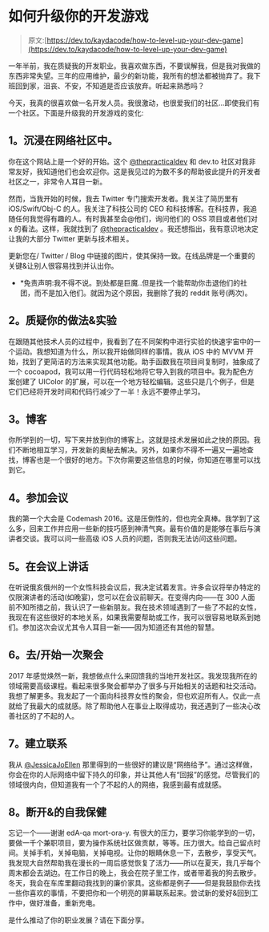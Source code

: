 # 如何升级你的开发游戏

> 原文:[https://dev.to/kaydacode/how-to-level-up-your-dev-game](https://dev.to/kaydacode/how-to-level-up-your-dev-game)

一年半前，我在质疑我的开发职业。我喜欢做东西，不要误解我，但是我对我做的东西非常失望。三年的应用维护，最少的新功能，我所有的想法都被抛弃了。我下班回到家，沮丧、不安，不知道是否应该放弃。听起来熟悉吗？

今天，我真的很喜欢做一名开发人员。我很激动，也很爱我们的社区...即使我们有一个社区。下面是升级我的开发游戏的变化:

## 1。沉浸在网络社区中。

你在这个网站上是一个好的开始。这个 [@thepracticaldev](https://dev.to/thepracticaldev) 和 dev.to 社区对我非常友好，我知道他们也会欢迎你。这是我见过的为数不多的帮助彼此提升的开发者社区之一，非常令人耳目一新。

然而，当我开始的时候，我去 Twitter 专门搜索开发者。我关注了简历里有 iOS/Swift/Obj-C 的人。我关注了科技公司的 CEO 和科技博客。在科技界，我追随任何我觉得有趣的人。有时我甚至会@他们，询问他们的 OSS 项目或者他们对 x 的看法。这样，我就找到了 [@thepracticaldev](https://dev.to/thepracticaldev) 。我还想指出，我有意识地决定让我的大部分 Twitter 更新与技术相关。

更新您在/ Twitter / Blog 中链接的图片，使其保持一致。在线品牌是一个重要的关键&让别人很容易找到并认出你。

* *免责声明:我不得不说。到处都是巨魔..但是找一个能帮助你击退他们的社团，而不是加入他们。就因为这个原因，我删除了我的 reddit 账号(两次)。

## 2。质疑你的做法&实验

在跟随其他技术人员的过程中，我看到了在不同架构中进行实验的快速宇宙中的一个运动。我想知道为什么，所以我开始做同样的事情。我从 iOS 中的 MVVM 开始，找到了更简洁的方法来实现其他功能。助手函数我在项目间复制时，抽象成了一个 cocoapod，我可以用一行代码轻松地将它导入到我的项目中。我为配色方案创建了 UIColor 的扩展，可以在一个地方轻松编辑。这些只是几个例子，但是它们已经将开发时间和代码行减少了一半！永远不要停止学习。

## 3。博客

你所学到的一切，写下来并放到你的博客上。这就是技术发展如此之快的原因。我们不断地相互学习，开发新的奥秘去解决。另外，如果你不得不一遍又一遍地查找，博客也是一个很好的地方。下次你需要这些信息的时候，你知道在哪里可以找到它。

## 4。参加会议

我的第一个大会是 Codemash 2016。这是压倒性的，但也完全真棒。我学到了这么多，回来工作并应用一些新的技巧感到神清气爽。最有价值的是能够在事后与演讲者交谈。我可以问一些高级 iOS 人员的问题，否则我无法访问这些问题。

## 5。在会议上讲话

在听说俄亥俄州的一个女性科技会议后，我决定试着发言。许多会议将举办特定的仅限演讲者的活动(如晚宴)，您可以在会议前聊天。在变得内向——在 300 人面前不知所措之前，我认识了一些新朋友。我在技术领域遇到了一些了不起的女性，我现在有这些很好的本地关系，如果我需要帮助或工作，我可以很容易地联系到她们。参加这次会议尤其令人耳目一新——因为知道还有其他的智慧。

## 6。去/开始一次聚会

2017 年感觉焕然一新，我想做点什么来回馈我的当地开发社区。我发现我所在的领域需要高级课程。看起来很多聚会都举办了很多与开始相关的话题和社交活动。我想了解更多。我发起了一个面向科技界女性的聚会，但也欢迎所有人。仅此一点就给了我最大的成就感。除了帮助他人在事业上取得成功，我还遇到了一些决心改善社区的了不起的人。

## 7。建立联系

我从 [@JessicaJoEllen](https://twitter.com/JessicaJoEllen) 那里得到的一些很好的建议是“网络给予”。通过这样做，你会在你的人际网络中留下持久的印象，并让其他人有“回报”的感觉。尽管我们的领域很内向，但知道我有一个了不起的人的网络，我感到最有成就感。

## 8。断开&的自我保健

忘记一个——谢谢 edA-qa mort-ora-y.
有很大的压力，要学习你能学到的一切，要做一千个兼职项目，要为操作系统社区做贡献，等等。压力很大。给自己留点时间。关掉手机，关掉电脑，关掉电视。让你的眼睛休息一下，去散步，享受天气。我发现大自然帮助我在漫长的一周后感觉恢复了活力——所以在夏天，我几乎每个周末都会去湖边。在工作日的晚上，我会在院子里工作，或者带着我的狗去散步。冬天，我会在车库里翻动我找到的廉价家具。这些都是例子——但是我鼓励你去找一些你喜欢的事情，不要把你和一个明亮的屏幕联系起来。尝试新的爱好&回到工作中，做好准备，重新充电。

是什么推动了你的职业发展？请在下面分享。